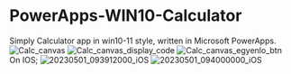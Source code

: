 # PowerApps-WIN10-Calculator
Simply Calculator app in win10-11 style, written in Microsoft PowerApps.
![Calc_canvas](https://user-images.githubusercontent.com/46298416/235436903-b5a3c175-13c2-4d00-8bcb-bf8524f45c67.jpg)
![Calc_canvas_display_code](https://user-images.githubusercontent.com/46298416/235436925-ca7be78c-4a17-4e79-82c9-3a9c2d6af50c.jpg)
![Calc_canvas_egyenlo_btn](https://user-images.githubusercontent.com/46298416/235436929-50123d14-b224-4aea-8ebb-2582f58c056d.jpg)
On IOS;
![20230501_093912000_iOS](https://user-images.githubusercontent.com/46298416/235437164-718c7baf-82ec-492c-a617-adc4ab239103.png)
![20230501_094000000_iOS](https://user-images.githubusercontent.com/46298416/235437369-460d1ddf-5d1c-41d7-87a5-cfbd31db4bf3.png)
